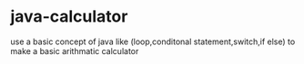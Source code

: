 # java-calculator
use a basic concept of java like (loop,conditonal statement,switch,if else) to make a basic arithmatic calculator
